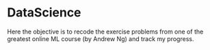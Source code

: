 # DataScience

Here the objective is to recode the exercise problems from one of the greatest online ML course (by Andrew Ng) and track my progress. 

